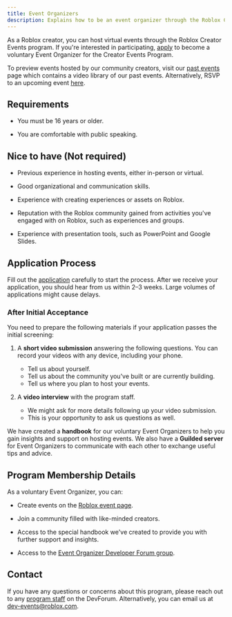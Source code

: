 ```yaml
---
title: Event Organizers
description: Explains how to be an event organizer through the Roblox Creator Events program to host virtual events.
---
```


As a Roblox creator, you can host virtual events through the Roblox Creator Events program. If you're interested in participating, [apply](https://roblox.qualtrics.com/jfe/form/SV_555bDM0Ci8F1WFU) to become a voluntary Event Organizer for the Creator Events Program.

To preview events hosted by our community creators, visit our [past events](https://events.roblox.com/home/content) page which contains a video library of our past events. Alternatively, RSVP to an upcoming event [here](https://events.roblox.com/home/events).

## Requirements

- You must be 16 years or older.

- You are comfortable with public speaking.

## Nice to have (Not required)

- Previous experience in hosting events, either in-person or virtual.

- Good organizational and communication skills.

- Experience with creating experiences or assets on Roblox.

- Reputation with the Roblox community gained from activities you've engaged with on Roblox, such as experiences and groups.

- Experience with presentation tools, such as PowerPoint and Google Slides.

## Application Process

Fill out the [application](https://roblox.qualtrics.com/jfe/form/SV_555bDM0Ci8F1WFU) carefully to start the process. After we receive your application, you should hear from us within 2–3 weeks. Large volumes of applications might cause delays.

### After Initial Acceptance

You need to prepare the following materials if your application passes the initial screening:

1. A **short video submission** answering the following questions. You can record your videos with any device, including your phone.

   - Tell us about yourself.
   - Tell us about the community you've built or are currently building.
   - Tell us where you plan to host your events.

2. A **video interview** with the program staff.
   - We might ask for more details following up your video submission.
   - This is your opportunity to ask us questions as well.

We have created a **handbook** for our voluntary Event Organizers to help you gain insights and support on hosting events. We also have a **Guilded server** for Event Organizers to communicate with each other to exchange useful tips and advice.

## Program Membership Details

As a voluntary Event Organizer, you can:

- Create events on the [Roblox event page](https://events.roblox.com).

- Join a community filled with like-minded creators.

- Access to the special handbook we've created to provide you with further support and insights.

- Access to the [Event Organizer Developer Forum group](https://devforum.roblox.com/g/Event_Organizers).

## Contact

If you have any questions or concerns about this program, please reach out to any [program staff](https://devforum.roblox.com/g/Events_Staff) on the DevForum. Alternatively, you can email us at [dev-events@roblox.com](mailto:dev-events@roblox.com).

